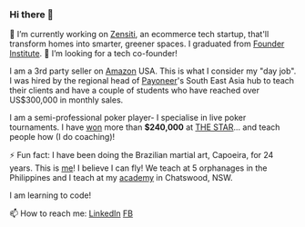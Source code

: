 ### Hi there 👋

🔭 I’m currently working on [Zensiti](https://www.zensiti.com/), an ecommerce tech startup, that'll transform homes into smarter, greener spaces. I graduated from [Founder Institute](https://fi.co/). 🤔 I’m looking for a tech co-founder!

I am a 3rd party seller on [Amazon](https://www.amazon.com/) USA. This is what I consider my "day job". I was hired by the regional head of [Payoneer](https://www.payoneer.com/)'s South East Asia hub to teach their clients and have a couple of students who have reached over US$300,000 in monthly sales. 

I am a semi-professional poker player- I specialise in live poker tournaments. I have [won](https://pokerdb.thehendonmob.com/player.php?a=r&n=329839) more than **$240,000** at [THE STAR](https://www.star.com.au)...  and teach people how (I do coaching)!

⚡ Fun fact: I have been doing the Brazilian martial art, Capoeira, for 24 years. This is [me](https://youtu.be/tR7b4APOQB8)! I believe I can fly! We teach at 5 orphanages in the Philippines and I teach at my [academy](https://www.capoeiraau.org/) in Chatswood, NSW.

I am learning to code! 

📫 How to reach me: 
[LinkedIn](https://www.linkedin.com/in/jensenchow/)
[FB](https://www.facebook.com/jensen.chow/)

<!--
**jensenrex/jensenrex** is a ✨ _special_ ✨ repository because its `README.md` (this file) appears on your GitHub profile.

Here are some ideas to get you started:

- 🔭 I’m currently working on ...
- 🌱 I’m currently learning ...
- 👯 I’m looking to collaborate on ...
- 🤔 I’m looking for help with ...
- 💬 Ask me about ...
- 📫 How to reach me: ...
- 😄 Pronouns: ...
- ⚡ Fun fact: ...
-->
